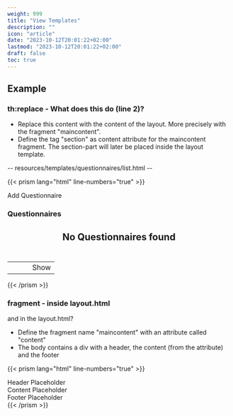 ```yaml
---
weight: 999
title: "View Templates"
description: ""
icon: "article"
date: "2023-10-12T20:01:22+02:00"
lastmod: "2023-10-12T20:01:22+02:00"
draft: false
toc: true
---
```


## Example

### th:replace - What does this do (line 2)?
- Replace this content with the content of the layout. More precisely with the fragment "maincontent".
- Define the tag "section" as content attribute for the maincontent fragment. The section-part will later be placed inside the layout template.

-- resources/templates/questionnaires/list.html --

{{< prism lang="html" line-numbers="true" >}}
<!DOCTYPE html>
<html th:replace="~{layout :: maincontent(~{::section})}">

<section>
    <a class="btn btn-success float-end" th:href="@{/questionnaires} + '?form'">
        Add Questionnaire
    </a>
    <h3>Questionnaires</h3>
    <div th:if="${questionnaires.isEmpty()}">
        <h2 style="text-align: center">No Questionnaires found</h2>
    </div>
    <div style="padding-top: 10px;">
        <table class="table table-condensed table-hover">
            <tbody>
            <tr th:each="questionnaire : ${questionnaires}">
                <td colspan="1" style="vertical-align: middle;" th:text="${questionnaire.id}" />
                <td colspan="3" style="vertical-align: middle;" th:text="${questionnaire.title}" />
                <td colspan="10" style="vertical-align: middle;" th:text="${questionnaire.description}" />
                <td>
                    <div class="btn-group float-end" role="group">
                        <a class="btn btn-secondary" th:href="@{/questionnaires} + '/' + ${questionnaire.id}">Show</a>
                    </div>
                </td>
            </tr>
            </tbody>
        </table>
    </div>
</section>

</html>
{{< /prism >}}

### fragment - inside layout.html

and in the layout.html?
- Define the fragment name "maincontent" with an attribute called "content"
- The body contains a div with a header, the content (from the attribute) and the footer

{{< prism lang="html" line-numbers="true" >}}
<!DOCTYPE html>
<html xmlns:th="http://www.thymeleaf.org" th:fragment="maincontent(content)">
<head>
	<title>Flashcard App</title>
    <link rel="stylesheet" href="https://cdn.jsdelivr.net/npm/bootstrap@5.3.2/dist/css/bootstrap.min.css" />
</head>
<body>
	<div class="container-fluid">
        <div th:replace="~{header :: header}">Header Placeholder</div>
        <div th:replace="${content}">Content Placeholder</div>
        <div th:replace="~{footer :: footer}">Footer Placeholder</div>
	</div>
</body>
</html>
{{< /prism >}}
